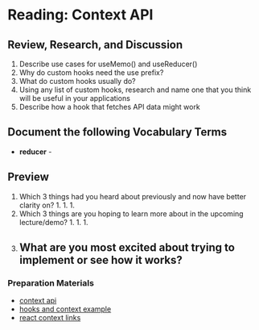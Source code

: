 # Reading: Context API

## Review, Research, and Discussion

1. Describe use cases for useMemo() and useReducer()
1. Why do custom hooks need the use prefix?
1. What do custom hooks usually do?
1. Using any list of custom hooks, research and name one that you think will be useful in your applications
1. Describe how a hook that fetches API data might work

## Document the following Vocabulary Terms

- **reducer** -

## Preview

1. Which 3 things had you heard about previously and now have better clarity on?
    1. 
    1. 
    1. 
1. Which 3 things are you hoping to learn more about in the upcoming lecture/demo?
    1. 
    1. 
    1. 
1. What are you most excited about trying to implement or see how it works?
    - 

### Preparation Materials

- [context api](https://reactjs.org/docs/context.html)
- [hooks and context example](https://medium.com/swlh/snackbars-in-react-an-exercise-in-hooks-and-context-299b43fd2a2b)
- [react context links](https://github.com/diegohaz/awesome-react-context)
